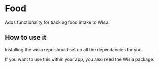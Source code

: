 # Food

Adds functionality for tracking food intake to Wisia.

## How to use it

Installing the wisia repo should set up all the dependancies for you.

If you want to use this within your app, you also need the Wisia package.

